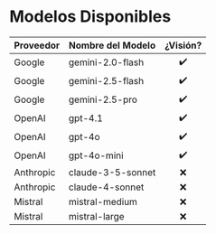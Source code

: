 # Modelos Disponibles

| Proveedor   | Nombre del Modelo         | ¿Visión? |
|-------------|--------------------------|:--------:|
| Google      | gemini-2.0-flash         |    ✔️    |
| Google      | gemini-2.5-flash         |    ✔️    |
| Google      | gemini-2.5-pro           |    ✔️    |
| OpenAI      | gpt-4.1                  |    ✔️    |
| OpenAI      | gpt-4o                   |    ✔️    |
| OpenAI      | gpt-4o-mini              |    ✔️    |
| Anthropic   | claude-3-5-sonnet        |    ❌    |
| Anthropic   | claude-4-sonnet          |    ❌    |
| Mistral     | mistral-medium           |    ❌    |
| Mistral     | mistral-large            |    ❌    | 